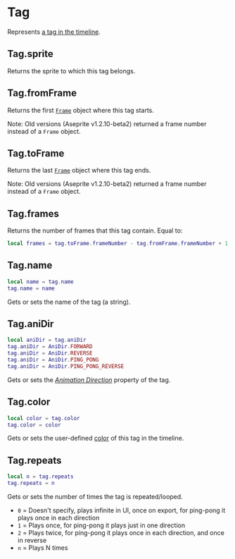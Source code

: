 # Tag

Represents [a tag in the timeline](https://www.aseprite.org/docs/tags/).

## Tag.sprite

Returns the sprite to which this tag belongs.

## Tag.fromFrame

Returns the first [`Frame`](frame.md#frame) object where this tag starts.

Note: Old versions (Aseprite v1.2.10-beta2) returned a frame number
instead of a `Frame` object.

## Tag.toFrame

Returns the last [`Frame`](frame.md#frame) object where this tag ends.

Note: Old versions (Aseprite v1.2.10-beta2) returned a frame number
instead of a `Frame` object.

## Tag.frames

Returns the number of frames that this tag contain. Equal to:

```lua
local frames = tag.toFrame.frameNumber - tag.fromFrame.frameNumber + 1
```

## Tag.name

```lua
local name = tag.name
tag.name = name
```

Gets or sets the name of the tag (a string).

## Tag.aniDir

```lua
local aniDir = tag.aniDir
tag.aniDir = AniDir.FORWARD
tag.aniDir = AniDir.REVERSE
tag.aniDir = AniDir.PING_PONG
tag.aniDir = AniDir.PING_PONG_REVERSE
```

Gets or sets the *[Animation Direction](https://www.aseprite.org/docs/tags/)* property of the tag.

## Tag.color

```lua
local color = tag.color
tag.color = color
```

Gets or sets the user-defined [color](color.md#color) of this tag in the timeline.

## Tag.repeats

```lua
local n = tag.repeats
tag.repeats = n
```

Gets or sets the number of times the tag is repeated/looped.

* `0` = Doesn't specify, plays infinite in UI, once on export, for ping-pong it plays once in each direction
* `1` = Plays once, for ping-pong it plays just in one direction
* `2` = Plays twice, for ping-pong it plays once in each direction, and once in reverse
* `n` = Plays N times
